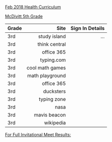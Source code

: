 [Feb 2018 Health Curriculum](health1.pdf)

[McDivitt 5th Grade](https://www.oldbridgeadmin.org/Domain/369)


| Grade       | Site          | Sign In Details  |
| ------------- |-------------:| -----:|
| 3rd      | study island | ... |
| 3rd      | think central      |    |
| 3rd | office 365      |    |
| 3rd | typing.com      |    |
| 3rd | cool math games      |    |
| 3rd | math playground      |    |
| 3rd | office 365      |    |
| 3rd | ducksters      |    |
| 3rd | typing zone      |    |
| 3rd | nasa      |    |
| 3rd | mavis beacon      |    |
| 3rd | wikipedia      |    |


[For Full Invitational Meet Results:](http://nj.milesplit.com/calendar )

